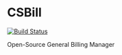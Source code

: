 CSBill
======

[![Build Status](https://secure.travis-ci.org/pierredup/CSBill.png?branch=master)](http://travis-ci.org/pierredup/CSBill)

Open-Source General Billing Manager
